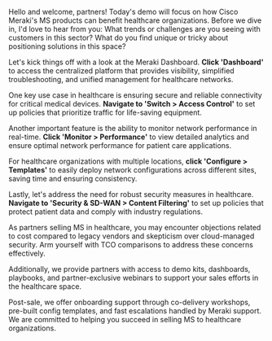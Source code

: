 Hello and welcome, partners! Today's demo will focus on how Cisco Meraki's MS products can benefit healthcare organizations. Before we dive in, I'd love to hear from you: What trends or challenges are you seeing with customers in this sector? What do you find unique or tricky about positioning solutions in this space?

Let's kick things off with a look at the Meraki Dashboard. **Click 'Dashboard'** to access the centralized platform that provides visibility, simplified troubleshooting, and unified management for healthcare networks.

One key use case in healthcare is ensuring secure and reliable connectivity for critical medical devices. **Navigate to 'Switch > Access Control'** to set up policies that prioritize traffic for life-saving equipment.

Another important feature is the ability to monitor network performance in real-time. **Click 'Monitor > Performance'** to view detailed analytics and ensure optimal network performance for patient care applications.

For healthcare organizations with multiple locations, **click 'Configure > Templates'** to easily deploy network configurations across different sites, saving time and ensuring consistency.

Lastly, let's address the need for robust security measures in healthcare. **Navigate to 'Security & SD-WAN > Content Filtering'** to set up policies that protect patient data and comply with industry regulations.

As partners selling MS in healthcare, you may encounter objections related to cost compared to legacy vendors and skepticism over cloud-managed security. Arm yourself with TCO comparisons to address these concerns effectively.

Additionally, we provide partners with access to demo kits, dashboards, playbooks, and partner-exclusive webinars to support your sales efforts in the healthcare space.

Post-sale, we offer onboarding support through co-delivery workshops, pre-built config templates, and fast escalations handled by Meraki support. We are committed to helping you succeed in selling MS to healthcare organizations.